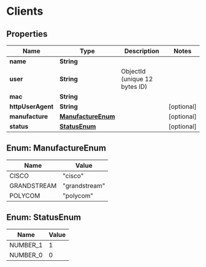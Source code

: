 

# Clients


## Properties

| Name | Type | Description | Notes |
|------------ | ------------- | ------------- | -------------|
|**name** | **String** |  |  |
|**user** | **String** | ObjectId (unique 12 bytes ID) |  |
|**mac** | **String** |  |  |
|**httpUserAgent** | **String** |  |  [optional] |
|**manufacture** | [**ManufactureEnum**](#ManufactureEnum) |  |  [optional] |
|**status** | [**StatusEnum**](#StatusEnum) |  |  [optional] |



## Enum: ManufactureEnum

| Name | Value |
|---- | -----|
| CISCO | &quot;cisco&quot; |
| GRANDSTREAM | &quot;grandstream&quot; |
| POLYCOM | &quot;polycom&quot; |



## Enum: StatusEnum

| Name | Value |
|---- | -----|
| NUMBER_1 | 1 |
| NUMBER_0 | 0 |



